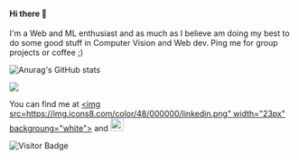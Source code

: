 #### Hi there 👋
I'm a Web and ML enthusiast and as much as I believe am doing my best to do some good stuff in Computer Vision and Web dev. Ping me for group projects or coffee ;) 

![Anurag's GitHub stats](https://github-readme-stats.vercel.app/api?username=arorajatin003&show_icons=true&theme=blue-green)

<img src="https://github-readme-stats.vercel.app/api/top-langs/?username=arorajatin003&layout=compact&count_private=true&theme=blue-green"/>

You can find me at  [<img src=https://img.icons8.com/color/48/000000/linkedin.png" width="23px" backgroung="white">](www.linkedin.com/in/jatin-arora-b94b8118b/)  and  [<img src="https://github.com/arorajatin003/arorajatin003/blob/main/instagram.svg" width="23px">](https://www.instagram.com/jatinarora9/)

![Visitor Badge](https://visitor-badge.laobi.icu/badge?page_id=arorajatin003.arorajatin003)


<!--
**devanshpratapsingh/devanshpratapsingh** is a ✨ _special_ ✨ repository because its `README.md` (this file) appears on your GitHub profile.

[![Readme Card](https://github-readme-stats.vercel.app/api/pin/?username=arorajatin003&repo=Paper_Implementations&theme=blue-green)](https://github.com/arorajatin003/Paper_Implementations)



Here are some ideas to get you started:

- 🔭 I’m currently working on ...
- 🌱 I’m currently learning ...
- 👯 I’m looking to collaborate on ...
- 🤔 I’m looking for help with ...
- 💬 Ask me about ...
- 📫 How to reach me: ...
- 😄 Pronouns: ...
- ⚡ Fun fact: ...
-->
